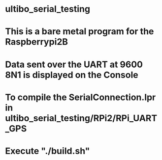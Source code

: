 # ultibo_serial_testing

# This is a bare metal program for the Raspberrypi2B
# Data sent over the UART at 9600 8N1 is displayed on the Console

# To compile the SerialConnection.lpr in ultibo_serial_testing/RPi2/RPi_UART_GPS

# Execute "./build.sh"

